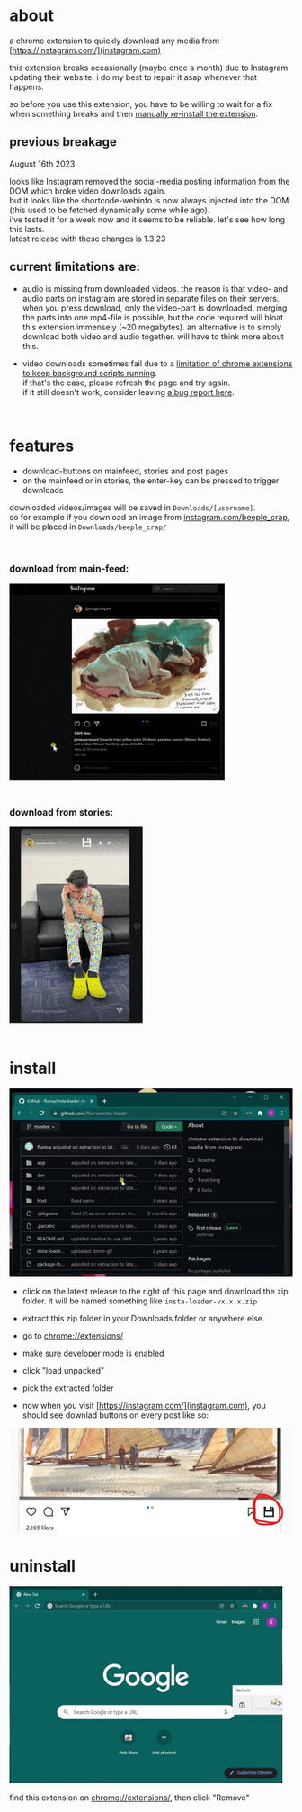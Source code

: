 
# about  

a chrome extension to quickly download any media from [https://instagram.com/](instagram.com)  

this extension breaks occasionally (maybe once a month) due to Instagram updating their website. i do my best to repair it asap whenever that happens.  

so before you use this extension, you have to be willing to wait for a fix when something breaks and then [manually re-install the extension](#install).

## previous breakage

August 16th 2023

looks like Instagram removed the social-media posting information from the DOM which broke video downloads again.  
but it looks like the shortcode-webinfo is now always injected into the DOM (this used to be fetched dynamically some while ago).  
i've tested it for a week now and it seems to be reliable.
let's see how long this lasts.  
latest release with these changes is 1.3.23


## current limitations are:  

- audio is missing from downloaded videos. the reason is that video- and audio parts on instagram are stored in separate files on their servers. when you press download, only the video-part is downloaded. merging the parts into one mp4-file is possible, but the code required will bloat this extension immensely (~20 megabytes). an alternative is to simply download both video and audio together. will have to think more about this.

- video downloads sometimes fail due to a [limitation of chrome extensions to keep background scripts running](https://github.com/flurrux/insta-loader/issues/24#issuecomment-1159406256).  
if that's the case, please refresh the page and try again.  
if it still doesn't work, consider leaving [a bug report here](https://github.com/flurrux/insta-loader/issues?q=is%3Aissue+is%3Aopen+sort%3Aupdated-desc).  


&nbsp;


# features  

- download-buttons on mainfeed, stories and post pages  
- on the mainfeed or in stories, the enter-key can be pressed to trigger downloads


downloaded videos/images will be saved in `Downloads/[username]`.  
so for example if you download an image from [instagram.com/beeple_crap](https://www.instagram.com/beeple_crap/), it will be placed in `Downloads/beeple_crap/`


<div style="height: 20px;"></div>

### download from main-feed:  

<img src="./demo/mainfeed-download.gif" style="max-height: 350px;" />

<div style="height: 20px;"></div>

### download from stories:  

<img src="./demo/story-download.gif" style="max-height: 350px;" />

<div style="height: 20px;"></div>

# install

<img src="./demo/install.gif" style="max-height: 350px;" />

- click on the latest release to the right of this page and download the zip folder. it will be named something like `insta-loader-vx.x.x.zip`

- extract this zip folder in your Downloads folder or anywhere else.

- go to [chrome://extensions/](chrome://extensions/)

- make sure developer mode is enabled

- click "load unpacked"

- pick the extracted folder
  
- now when you visit [https://instagram.com/](instagram.com), you should see downlad buttons on every post like so:  

![](./demo/download-button-on-main-feed.jpg)

# uninstall

<img src="./demo/uninstall.gif" style="max-height: 350px;" />

find this extension on [chrome://extensions/](chrome://extensions/), then click "Remove"